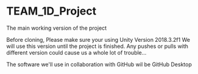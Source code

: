 # TEAM_1D_Project
The main working version of the project

Before cloning, Please make sure your using Unity Version 2018.3.2f1 
We will use this version until the project is finished. Any pushes or pulls with different version could cause us a whole lot of trouble...

The software we'll use in collaboration with GitHub wil be GitHub Desktop
